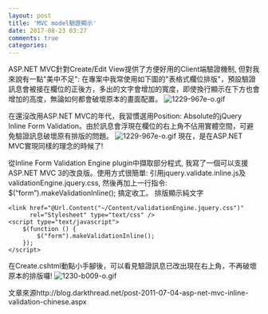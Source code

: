 ```yaml
---
layout: post
title: 'MVC model驗證顯示'
date: 2017-08-23 03:27
comments: true
categories: 
---
```

ASP.NET MVC針對Create/Edit View提供了方便好用的Client端驗證機制, 但對我來說有一點"美中不足": 在專案中我常使用如下圖的"表格式欄位排版"，預設驗證訊息會被接在欄位的正後方，多出的文字會增加<td>的寬度，即使換行顯示在下方也會增加<td>的高度，無論如何都會破壞原本的畫面配置。
![1229-967e-o.gif](http://user-image.logdown.io/user/29283/blog/28339/post/2207613/W0oADruTRvKZrPBh5obd_1229-967e-o.gif)

在還沒改用ASP.NET MVC的年代，我習慣選用Position: Absolute的jQuery Inline Form Validation。由於訊息會浮現在欄位的右上角不佔用實體空間，可避免驗證訊息破壞原有排版的問題。
![1229-967e-o.gif](http://user-image.logdown.io/user/29283/blog/28339/post/2207613/uQnwWS3TuCrvx2feqPlV_1229-967e-o.gif)
現在，是在ASP.NET MVC實現同樣的理念的時候了!

從Inline Form Validation Engine plugin中擷取部分程式, 我寫了一個可以支援ASP.NET MVC 3的改良版。使用方式很簡單: 引用jquery.validate.inline.js及validationEngine.jquery.css, 然後再加上一行指令: $(“form”).makeValidationInline(); 搞定收工。
排版顯示純文字

<script src="@Url.Content("~/Scripts/jquery.validate.inline.js")" 
	        type="text/javascript"></script>
	<link href="@Url.Content("~/Content/validationEngine.jquery.css")" 
	      rel="Stylesheet" type="text/css" />
	<script type="text/javascript">
	    $(function () {
	        $("form").makeValidationInline();
	    });
	</script>

在Create.cshtml動點小手腳後，可以看見驗證訊息已改出現在右上角，不再破壞原本的排版囉!
![1230-b009-o.gif](http://user-image.logdown.io/user/29283/blog/28339/post/2207613/8HLpio56SA2WlFIwIRVQ_1230-b009-o.gif)


文章來源http://blog.darkthread.net/post-2011-07-04-asp-net-mvc-inline-validation-chinese.aspx